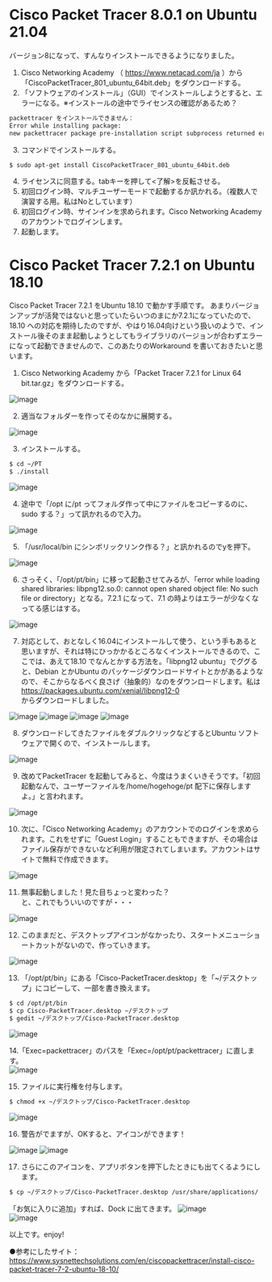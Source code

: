 # Cisco Packet Tracer 8.0.1 on Ubuntu 21.04
バージョン8になって、すんなりインストールできるようになりました。
1. Cisco Networking Academy （ https://www.netacad.com/ja ）から「CiscoPacketTracer_801_ubuntu_64bit.deb」をダウンロードする。  
2. 「ソフトウェアのインストール」（GUI）でインストールしようとすると、エラーになる。※インストールの途中でライセンスの確認があるため？
```sh
packettracer をインストールできません：  
Error while installing package:  
new packettracer package pre-installation script subprocess returned error exit status 1 
```
3. コマンドでインストールする。
```sh
$ sudo apt-get install CiscoPacketTracer_801_ubuntu_64bit.deb  
```  
4. ライセンスに同意する。tabキーを押して<了解>を反転させる。
5. 初回ログイン時、マルチユーザーモードで起動するか訊かれる。（複数人で演習する用。私はNoとしています）
6. 初回ログイン時、サインインを求められます。Cisco Networking Academy のアカウントでログインします。
7. 起動します。

# Cisco Packet Tracer 7.2.1 on Ubuntu 18.10
Cisco Packet Tracer 7.2.1 をUbuntu 18.10 で動かす手順です。
あまりバージョンアップが活発ではないと思っていたらいつのまにか7.2.1になっていたので、18.10 への対応を期待したのですが、やはり16.04向けという扱いのようで、インストール後そのまま起動しようとしてもライブラリのバージョンが合わずエラーになって起動できませんので、このあたりのWorkaround を書いておきたいと思います。  
  
1. Cisco Networking Academy から「Packet Tracer 7.2.1 for Linux 64 bit.tar.gz」をダウンロードする。  
<img src="images/01.png" alt="image">  
  
2. 適当なフォルダーを作ってそのなかに展開する。  
<img src="images/02.png" alt="image">  
  
3. インストールする。  
```sh
$ cd ~/PT  
$ ./install  
```  
<img src="images/03.png" alt="image">  
  
4. 途中で「/opt に/pt ってフォルダ作って中にファイルをコピーするのに、sudo する？」って訊かれるので入力。  
<img src="images/04.png" alt="image">  
  
5. 「/usr/local/bin にシンボリックリンク作る？」と訊かれるのでyを押下。
<img src="images/05.png" alt="image">  
  
6. さっそく、「/opt/pt/bin」に移って起動させてみるが、「error while loading shared libraries: libpng12.so.0: cannot open shared object file: No such file or directory」となる。7.2.1 になって、7.1 の時よりはエラーが少なくなってる感じはする。
<img src="images/06.png" alt="image">  
  
7. 対応として、おとなしく16.04にインストールして使う、という手もあると思いますが、それは特にひっかかるところなくインストールできるので、ここでは、あえて18.10 でなんとかする方法を。「libpng12 ubuntu」でググると、Debian とかUbuntu のパッケージダウンロードサイトとかがあるようなので、そこからなるべく良さげ（抽象的）なのをダウンロードします。私は  
https://packages.ubuntu.com/xenial/libpng12-0  
  からダウンロードしました。
<img src="images/07.png" alt="image">  
<img src="images/08.png" alt="image">  
<img src="images/09.png" alt="image">  
<img src="images/10.png" alt="image">  
  
8. ダウンロードしてきたファイルをダブルクリックなどするとUbuntu ソフトウェアで開くので、インストールします。
<img src="images/11.png" alt="image">  
  
9. 改めてPacketTracer を起動してみると、今度はうまくいきそうです。「初回起動なんで、ユーザーファイルを/home/hogehoge/pt 配下に保存しますよ。」と言われます。
<img src="images/12.png" alt="image">  
  
10. 次に、「Cisco Networking Academy」のアカウントでのログインを求められます。これをせずに「Guest Login」することもできますが、その場合はファイル保存ができないなど利用が限定されてしまいます。アカウントはサイトで無料で作成できます。
<img src="images/13.png" alt="image">  
  
11. 無事起動しました！見た目ちょっと変わった？  
と、これでもういいのですが・・・
<img src="images/14.png" alt="image">  
  
12. このままだと、デスクトップアイコンがなかったり、スタートメニューショートカットがないので、作っていきます。  
<img src="images/15.png" alt="image">  
  
13. 「/opt/pt/bin」にある「Cisco-PacketTracer.desktop」を「~/デスクトップ」にコピーして、一部を書き換えます。
```sh
$ cd /opt/pt/bin
$ cp Cisco-PacketTracer.desktop ~/デスクトップ
$ gedit ~/デスクトップ/Cisco-PacketTracer.desktop
```  
<img src="images/16.png" alt="image">  
  
14.「Exec=packettracer」のパスを「Exec=/opt/pt/packettracer」に直します。  
<img src="images/17.png" alt="image">  
  
15. ファイルに実行権を付与します。  
```sh
$ chmod +x ~/デスクトップ/Cisco-PacketTracer.desktop
```  
<img src="images/18.png" alt="image">  

16. 警告がでますが、OKすると、アイコンができます！  
<img src="images/19.png" alt="image">  
<img src="images/20.png" alt="image">  
  
17. さらにこのアイコンを、アプリボタンを押下したときにも出てくるようにします。  
```sh
$ cp ~/デスクトップ/Cisco-PacketTracer.desktop /usr/share/applications/
```  
「お気に入りに追加」すれば、Dock に出てきます。
<img src="images/21.png" alt="image">  
<img src="images/22.png" alt="image">  
  
以上です。enjoy!  
  
●参考にしたサイト：
https://www.sysnettechsolutions.com/en/ciscopackettracer/install-cisco-packet-tracer-7-2-ubuntu-18-10/

